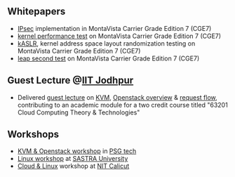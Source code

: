 ## Whitepapers
* [IPsec](whitepapers/ipsec.pdf) implementation in MontaVista Carrier Grade Edition 7 (CGE7)
* [kernel performance test](whitepapers/performancetesting.pdf) on MontaVista Carrier Grade Edition 7 (CGE7) 
* [kASLR](whitepapers/kaslr.pdf), kernel address space layout randomization testing on MontaVista Carrier Grade Edition 7 (CGE7)
* [leap second test](whitepapers/leapsecond.pdf) on MontaVista Carrier Grade Edition 7 (CGE7)
## Guest Lecture @[IIT Jodhpur](http://www.iitj.ac.in/)
* Delivered [guest lecture](whitepapers/iitj-cert.pdf) on [KVM](whitepapers/kvm-iitj.pdf), [Openstack overview](whitepapers/openstack-overview.pdf) & [request flow](whitepapers/openstack-rqflow.pdf), contributing to an academic module for a two credit course titled "63201 Cloud Computing Theory & Technologies"
## Workshops
* [KVM & Openstack workshop](http://psgtech.edu/IBM.pdf) in [PSG tech](http://psgtech.edu/)
* [Linux workshop](https://www-07.ibm.com/in/ur/pdf/ibm_university_relations_newsletter_Q2_3_2011.pdf) at [SASTRA University](http://www.sastra.edu/)
* [Cloud & Linux](http://minerva.nitc.ac.in/cse/?q=activities/cloud-and-linux-workshop-ibm) workshop at [NIT Calicut](http://www.nitc.ac.in/)
